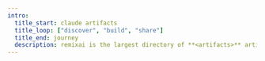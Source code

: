 ```yaml
---
intro:
  title_start: claude artifacts
  title_loop: ["discover", "build", "share"]
  title_end: journey
  description: remixai is the largest directory of **<artifacts>** artifacts,tutorials, best practise and tools for remix claude artifacts journey. Find the perfect starting point for your daily life and save hours. 
---
```


